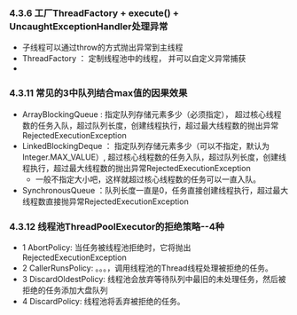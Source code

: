 ### 4.3.6 工厂ThreadFactory + execute() + UncaughtExceptionHandler处理异常
- 子线程可以通过throw的方式抛出异常到主线程
- ThreadFactory ： 定制线程池中的线程， 并可以自定义异常捕获
-

### 4.3.11 常见的3中队列结合max值的因果效果
- ArrayBlockingQueue : 指定队列存储元素多少（必须指定）， 超过核心线程数的任务入队，超过队列长度，创建线程执行，超过最大线程数的抛出异常RejectedExecutionException
- LinkedBlockingDeque ： 指定队列存储元素多少（可以不指定，默认为Integer.MAX_VALUE）, 超过核心线程数的任务入队，超过队列长度，创建线程执行，超过最大线程数的抛出异常RejectedExecutionException
    - 一般不指定大小吧，这样就超过核心线程数的任务可以一直入队。
- SynchronousQueue ：队列长度一直是0，任务直接创建线程执行，超过最大线程数直接抛异常RejectedExecutionException
 
### 4.3.12 线程池ThreadPoolExecutor的拒绝策略--4种
- 1 AbortPolicy: 当任务被线程池拒绝时，它将抛出RejectedExecutionException
- 2 CallerRunsPolicy: 。。。，调用线程池的Thread线程处理被拒绝的任务。
- 3 DiscardOldestPolicy: 线程池会放弃等待队列中最旧的未处理任务，然后被拒绝的任务添加大盘队列
- 4 DiscardPolicy: 线程池将丢弃被拒绝的任务。



 